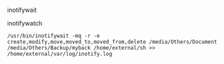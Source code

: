 
inotifywait

inotifywatch

```
/usr/bin/inotifywait -mq -r -e create,modify,move,moved_to,moved_from,delete /media/Others/Document /media/Others/Backup/myback /home/external/sh >> /home/external/var/log/inotify.log
```


